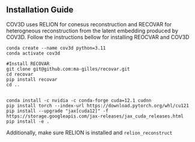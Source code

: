 
## Installation Guide

COV3D uses RELION for conesus reconstruction and RECOVAR for heterogneous reconstruction from the latent embedding produced by COV3D.
Follow the instructions bellow for installing REOCVAR and COV3D
```
conda create --name cov3d python=3.11
conda activate cov3d

#Install RECOVAR
git clone git@github.com:ma-gilles/recovar.git
cd recovar
pip install recovar
cd ..


conda install -c nvidia -c conda-forge cuda=12.1 cudnn
pip install torch --index-url https://download.pytorch.org/whl/cu121
pip install --upgrade "jax[cuda12]" -f https://storage.googleapis.com/jax-releases/jax_cuda_releases.html
pip install -e .
```
Additionally, make sure RELION is installed and `relion_reconstruct`

